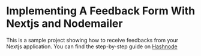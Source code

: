 # Implementing A Feedback Form With Nextjs and Nodemailer
This is a sample project showing how to receive feedbacks from your Nextjs application. You can find the step-by-step guide on [Hashnode](https://openreplay.hashnode.dev/implementing-a-feedback-form-with-nextjs)
